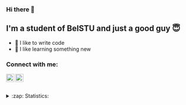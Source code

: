 ### Hi there 👋

## I'm a student of BelSTU and just a good guy 😇
- 💪 I like to write code
- 💾 I like learning something new

### Connect with me:

[<img align="left" alt="LinkedIn" width="22px" src="https://cdn.jsdelivr.net/npm/simple-icons@v3/icons/linkedin.svg" />][linkedin]
[<img align="left" alt="VK" width="22px" src="https://cdn.jsdelivr.net/npm/simple-icons@v3/icons/vk.svg" />][vk]

<br />
<br />
<br />
<details>
  <summary>:zap: Statistics:</summary>
   <img align="left" alt="codeSTACKr's GitHub Stats" src="https://github-readme-stats.vercel.app/api/top-langs/?username=AleksVitvor&langs_count=8&layout=compact" />
    <img align="left" alt="codeSTACKr's GitHub Stats" src="https://github-readme-stats.vercel.app/api?username=AleksVitvor&show_icons=true" />
</details>


[linkedin]: https://www.linkedin.com/in/aleksey-vitvor-8b094a1a5/
[vk]: https://vk.com/idaleks251

